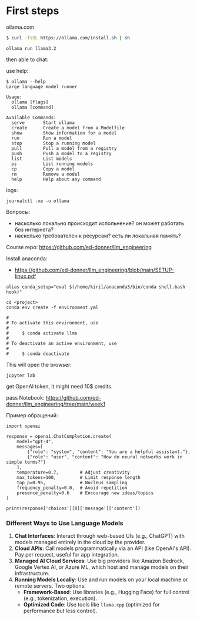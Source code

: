 
# First steps

ollama.com

```bash
$ curl -fsSL https://ollama.com/install.sh | sh
```

```
ollama run llama3.2 
```

then able to chat:

use help:
```
$ ollama --help
Large language model runner

Usage:
  ollama [flags]
  ollama [command]

Available Commands:
  serve       Start ollama
  create      Create a model from a Modelfile
  show        Show information for a model
  run         Run a model
  stop        Stop a running model
  pull        Pull a model from a registry
  push        Push a model to a registry
  list        List models
  ps          List running models
  cp          Copy a model
  rm          Remove a model
  help        Help about any command
```
logs:
```
journalctl -xe -u ollama
```

Вопросы:
- насколько локально происходит испольнение? он может работать без интернета?
- насколько требователен к ресурсам? есть ли локальная память?


Course repo: https://github.com/ed-donner/llm_engineering

Install anaconda:
- https://github.com/ed-donner/llm_engineering/blob/main/SETUP-linux.pdf
```
alias conda_setup="eval $(/home/kiril/anaconda3/bin/conda shell.bash hook)"
```

```
cd <project>
conda env create -f environment.yml
```

```
#
# To activate this environment, use
#
#     $ conda activate llms
#
# To deactivate an active environment, use
#
#     $ conda deactivate
```

This will open the browser:
```
jupyter lab
```

get OpenAI token, it might need 10$ credits.

pass Notebook: https://github.com/ed-donner/llm_engineering/tree/main/week1

Пример обращений:
```
import openai

response = openai.ChatCompletion.create(
    model="gpt-4", 
    messages=[
        {"role": "system", "content": "You are a helpful assistant."},
        {"role": "user", "content": "How do neural networks work in simple terms?"}
    ],
    temperature=0.7,        # Adjust creativity
    max_tokens=100,         # Limit response length
    top_p=0.95,             # Nucleus sampling
    frequency_penalty=0.0,  # Avoid repetition
    presence_penalty=0.6    # Encourage new ideas/topics
)

print(response['choices'][0]['message']['content'])
```

### Different Ways to Use Language Models
1. **Chat Interfaces**:
   Interact through web-based UIs (e.g., ChatGPT) with models managed entirely in the cloud by the provider.
2. **Cloud APIs**:
   Call models programmatically via an API (like OpenAI's API). Pay per request, useful for app integration.
3. **Managed AI Cloud Services**:
   Use big providers like Amazon Bedrock, Google Vertex AI, or Azure ML, which host and manage models on their infrastructure.
4. **Running Models Locally**:
   Use and run models on your local machine or remote servers. Two options:
    - **Framework-Based**: Use libraries (e.g., Hugging Face) for full control (e.g., tokenization, execution).
    - **Optimized Code**: Use tools like `llama.cpp` (optimized for performance but less control).
